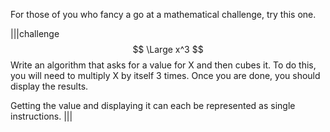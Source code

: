 For those of you who fancy a go at a mathematical challenge, try this one.

|||challenge
$$
\Large x^3
$$
Write an algorithm that asks for a value for X and then cubes it. To do this, you will need to multiply X by itself 3 times. Once you are done, you should display the results. 

Getting the value and displaying it can each be represented as single instructions.
|||


